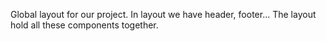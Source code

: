 Global layout for our project. In layout we have header, footer...
The layout hold all these components together.
